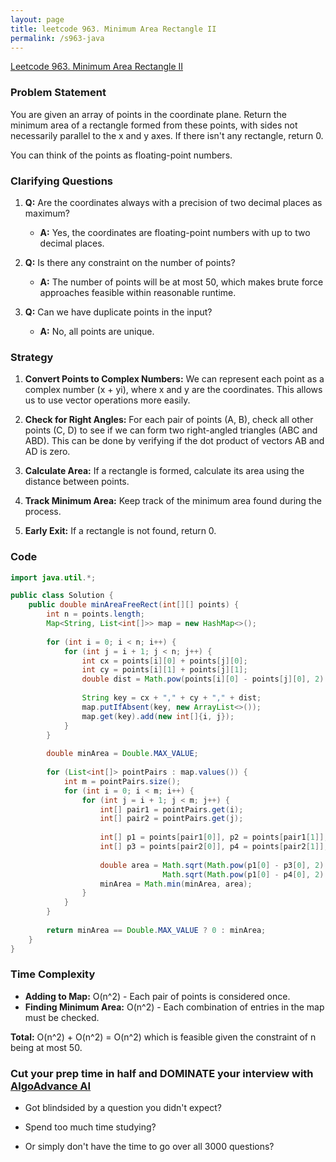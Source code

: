 ```yaml
---
layout: page
title: leetcode 963. Minimum Area Rectangle II
permalink: /s963-java
---
```

[Leetcode 963. Minimum Area Rectangle II](https://algoadvance.github.io/algoadvance/l963)
### Problem Statement

You are given an array of points in the coordinate plane. Return the minimum area of a rectangle formed from these points, with sides not necessarily parallel to the x and y axes. If there isn't any rectangle, return 0.

You can think of the points as floating-point numbers.

### Clarifying Questions

1. **Q:** Are the coordinates always with a precision of two decimal places as maximum?
   - **A:** Yes, the coordinates are floating-point numbers with up to two decimal places.

2. **Q:** Is there any constraint on the number of points?
   - **A:** The number of points will be at most 50, which makes brute force approaches feasible within reasonable runtime.

3. **Q:** Can we have duplicate points in the input?
   - **A:** No, all points are unique.

### Strategy

1. **Convert Points to Complex Numbers:** We can represent each point as a complex number (x + yi), where x and y are the coordinates. This allows us to use vector operations more easily.

2. **Check for Right Angles:** For each pair of points (A, B), check all other points (C, D) to see if we can form two right-angled triangles (ABC and ABD). This can be done by verifying if the dot product of vectors AB and AD is zero.

3. **Calculate Area:** If a rectangle is formed, calculate its area using the distance between points.

4. **Track Minimum Area:** Keep track of the minimum area found during the process.

5. **Early Exit:** If a rectangle is not found, return 0.

### Code

```java
import java.util.*;

public class Solution {
    public double minAreaFreeRect(int[][] points) {
        int n = points.length;
        Map<String, List<int[]>> map = new HashMap<>();
        
        for (int i = 0; i < n; i++) {
            for (int j = i + 1; j < n; j++) {
                int cx = points[i][0] + points[j][0];
                int cy = points[i][1] + points[j][1];
                double dist = Math.pow(points[i][0] - points[j][0], 2) + Math.pow(points[i][1] - points[j][1], 2);
                
                String key = cx + "," + cy + "," + dist;
                map.putIfAbsent(key, new ArrayList<>());
                map.get(key).add(new int[]{i, j});
            }
        }
        
        double minArea = Double.MAX_VALUE;
        
        for (List<int[]> pointPairs : map.values()) {
            int m = pointPairs.size();
            for (int i = 0; i < m; i++) {
                for (int j = i + 1; j < m; j++) {
                    int[] pair1 = pointPairs.get(i);
                    int[] pair2 = pointPairs.get(j);
                    
                    int[] p1 = points[pair1[0]], p2 = points[pair1[1]];
                    int[] p3 = points[pair2[0]], p4 = points[pair2[1]];
                    
                    double area = Math.sqrt(Math.pow(p1[0] - p3[0], 2) + Math.pow(p1[1] - p3[1], 2)) *
                                  Math.sqrt(Math.pow(p1[0] - p4[0], 2) + Math.pow(p1[1] - p4[1], 2));
                    minArea = Math.min(minArea, area);
                }
            }
        }
        
        return minArea == Double.MAX_VALUE ? 0 : minArea;
    }
}
```

### Time Complexity

- **Adding to Map:** O(n^2) - Each pair of points is considered once.
- **Finding Minimum Area:** O(n^2) - Each combination of entries in the map must be checked.

**Total:** O(n^2) + O(n^2) = O(n^2) which is feasible given the constraint of n being at most 50.


### Cut your prep time in half and DOMINATE your interview with [AlgoAdvance AI](https://algoAdvance.com)

- Got blindsided by a question you didn't expect?

- Spend too much time studying?

- Or simply don't have the time to go over all 3000 questions?

